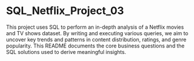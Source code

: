# SQL_Netflix_Project_03
This project uses SQL to perform an in-depth analysis of a Netflix movies and TV shows dataset. By writing and executing various queries, we aim to uncover key trends and patterns in content distribution, ratings, and genre popularity. This README documents the core business questions and the SQL solutions used to derive meaningful insights.
